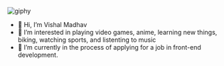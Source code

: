 ![giphy](https://user-images.githubusercontent.com/57302592/220823011-dd29824f-1b57-4a4b-8734-f0b040eb9657.gif)

- 👋 Hi, I’m Vishal Madhav
- 👀 I’m interested in playing video games, anime, learning new things, biking, watching sports, and listenting to music
- 🌱 I’m currently in the process of applying for a job in front-end development. 




